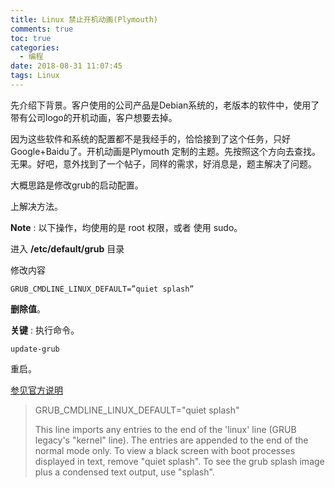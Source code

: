 ```yaml
---
title: Linux 禁止开机动画(Plymouth)
comments: true
toc: true
categories:
  - 编程
date: 2018-08-31 11:07:45
tags: Linux
---
```


先介绍下背景。客户使用的公司产品是Debian系统的，老版本的软件中，使用了带有公司logo的开机动画，客户想要去掉。

因为这些软件和系统的配置都不是我经手的，恰恰接到了这个任务，只好Google+Baidu了。开机动画是Plymouth 定制的主题。先按照这个方向去查找。
无果。好吧，意外找到了一个帖子，同样的需求，好消息是，题主解决了问题。

大概思路是修改grub的启动配置。

上解决方法。

 **Note** : 以下操作，均使用的是 root 权限，或者 使用 sudo。

进入 __/etc/default/grub__ 目录

修改内容
```shell
GRUB_CMDLINE_LINUX_DEFAULT=”quiet splash”
```

**删除值**。

**关键** : 执行命令。

``` shell
update-grub
```

重启。

[参见官方说明](https://help.ubuntu.com/community/Grub2/Setup)


>GRUB_CMDLINE_LINUX_DEFAULT="quiet splash"
>
>This line imports any entries to the end of the 'linux' line (GRUB legacy's "kernel" line). The entries are appended to the end of the normal mode only.
To view a black screen with boot processes displayed in text, remove "quiet splash". To see the grub splash image plus a condensed text output, use "splash".
